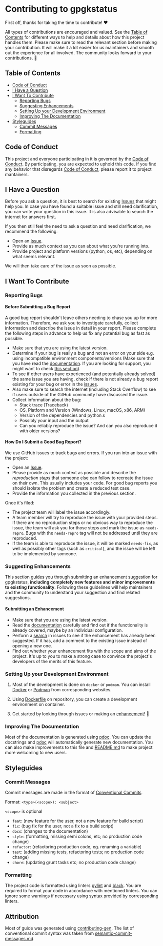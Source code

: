 <!-- omit in toc -->
# Contributing to **gpgkstatus**

First off, thanks for taking the time to contribute! ❤️

All types of contributions are encouraged and valued. See the [Table of Contents](#table-of-contents) for different ways to help and details about how this project handles them. Please make sure to read the relevant section before making your contribution. It will make it a lot easier for us maintainers and smooth out the experience for all involved. The community looks forward to your contributions. 🎉

<!-- omit in toc -->
## Table of Contents

- [Code of Conduct](#code-of-conduct)
- [I Have a Question](#i-have-a-question)
- [I Want To Contribute](#i-want-to-contribute)
  - [Reporting Bugs](#reporting-bugs)
  - [Suggesting Enhancements](#suggesting-enhancements)
  - [Setting Up your Development Environment](#development-setup)
  - [Improving The Documentation](#improving-the-documentation)
- [Styleguides](#styleguides)
  - [Commit Messages](#commit-messages)
  - [Formatting](#formatting)

## Code of Conduct

This project and everyone participating in it is governed by the
[Code of Conduct](https://github.com/dkvc/gpgkstatus/blob/main/CODE_OF_CONDUCT.md).
By participating, you are expected to uphold this code. If you find any behavior that disregards [Code of Conduct](https://github.com/dkvc/gpgkstatus/blob/main/CODE_OF_CONDUCT.md), please report it to project mantainers.

## I Have a Question

Before you ask a question, it is best to search for existing [Issues](https://github.com/dkvc/gpgkstatus/issues) that might help you. In case you have found a suitable issue and still need clarification, you can write your question in this issue. It is also advisable to search the internet for answers first.

If you then still feel the need to ask a question and need clarification, we recommend the following:

- Open an [Issue](https://github.com/dkvc/gpgkstatus/issues/new).
- Provide as much context as you can about what you're running into.
- Provide project and platform versions (python, os, etc), depending on what seems relevant.

We will then take care of the issue as soon as possible.

## I Want To Contribute

### Reporting Bugs

<!-- omit in toc -->
#### Before Submitting a Bug Report

A good bug report shouldn't leave others needing to chase you up for more information. Therefore, we ask you to investigate carefully, collect information and describe the issue in detail in your report. Please complete the following steps in advance to help us fix any potential bug as fast as possible.

- Make sure that you are using the latest version.
- Determine if your bug is really a bug and not an error on your side e.g. using incompatible environment components/versions (Make sure that you have read the [documentation](https://dkvc.github.io/gpkgstatus/). If you are looking for support, you might want to check [this section](#i-have-a-question)).
- To see if other users have experienced (and potentially already solved) the same issue you are having, check if there is not already a bug report existing for your bug or error in the [issues](https://github.com/dkvc/gpgkstatus/issues).
- Also make sure to search the internet (including Stack Overflow) to see if users outside of the GitHub community have discussed the issue.
- Collect information about the bug:
  - Stack trace (Traceback)
  - OS, Platform and Version (Windows, Linux, macOS, x86, ARM)
  - Version of the dependencies and python.s
  - Possibly your input and the output
  - Can you reliably reproduce the issue? And can you also reproduce it with older versions?

<!-- omit in toc -->
#### How Do I Submit a Good Bug Report?

We use GitHub issues to track bugs and errors. If you run into an issue with the project:

- Open an [Issue](https://github.com/dkvc/gpgkstatus/issues/new).
- Please provide as much context as possible and describe the *reproduction steps* that someone else can follow to recreate the issue on their own. This usually includes your code. For good bug reports you should isolate the problem and create a reduced test case.
- Provide the information you collected in the previous section.

Once it's filed:

- The project team will label the issue accordingly.
- A team member will try to reproduce the issue with your provided steps. If there are no reproduction steps or no obvious way to reproduce the issue, the team will ask you for those steps and mark the issue as `needs-repro`. Bugs with the `needs-repro` tag will not be addressed until they are reproduced.
- If the team is able to reproduce the issue, it will be marked `needs-fix`, as well as possibly other tags (such as `critical`), and the issue will be left to be implemented by someone.

### Suggesting Enhancements

This section guides you through submitting an enhancement suggestion for gpgkstatus, **including completely new features and minor improvements to existing functionality**. Following these guidelines will help maintainers and the community to understand your suggestion and find related suggestions.

<!-- omit in toc -->
#### Submitting an Enhancement

- Make sure that you are using the latest version.
- Read the [documentation](https://dkvc.github.io/gpkgstatus/) carefully and find out if the functionality is already covered, maybe by an individual configuration.
- Perform a [search](https://github.com/dkvc/gpgkstatus/issues) in issues to see if the enhancement has already been suggested. If it has, add a comment to the existing issue instead of opening a new one.
- Find out whether your enhancement fits with the scope and aims of the project. It's up to you to make a strong case to convince the project's developers of the merits of this feature.

### Setting Up your Development Environment

1. Most of the development is done on `docker` or `podman`. You can install [Docker](https://docs.docker.com/get-docker/) or [Podman](https://podman.io/getting-started/installation) from corresponding websites.

2. Using [Dockerfile](https://github.com/dkvc/gpkgstatus/blob/main/.devcontainer/Dockerfile) on repository, you can create a development environment on container.

3. Get started by looking through issues or making an [enhancement](#suggesting-enhancements)! 🎉

### Improving The Documentation

Most of the documentation is generated using [pdoc](https://pdoc.dev/). You can update the docstrings and [pdoc](https://pdoc.dev/) will automatically generate new documentation. You can also make improvements to this file and [README.md](https://github.com/dkvc/gpgkstatus/blob/main/README.md) to make project more welcoming to new users.

## Styleguides

### Commit Messages

Commit messages are made in the format of [Conventional Commits](https://www.conventionalcommits.org/).

Format: `<type>(<scope>): <subject>`

`<scope>` is optional

- `feat`: (new feature for the user, not a new feature for build script)
- `fix`: (bug fix for the user, not a fix to a build script)
- `docs`: (changes to the documentation)
- `style`: (formatting, missing semi colons, etc; no production code change)
- `refactor`: (refactoring production code, eg. renaming a variable)
- `test`: (adding missing tests, refactoring tests; no production code change)
- `chore`: (updating grunt tasks etc; no production code change)

### Formatting

The project code is formatted using linters [pylint](https://github.com/PyCQA/pylint) and [black](https://github.com/psf/black). You are required to format your code in accordance with mentioned linters. You can ignore some warnings if necessary using syntax provided by corresponding linters.

## Attribution

Most of guide was generated using [contributing-gen](https://github.com/bttger/contributing-gen). The list of conventional commit syntax was taken from [semantic-commit-messages.md](https://gist.github.com/joshbuchea/6f47e86d2510bce28f8e7f42ae84c716#file-semantic-commit-messages-md).
